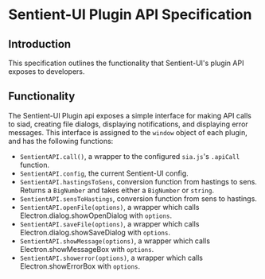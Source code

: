 # Sentient-UI Plugin API Specification

## Introduction

This specification outlines the functionality that Sentient-UI's plugin API exposes to developers.

## Functionality

The Sentient-UI Plugin api exposes a simple interface for making API calls to siad, creating file dialogs, displaying notifications, and displaying error messages.  This interface is assigned to the `window` object of each plugin, and has the following functions:

- `SentientAPI.call()`, a wrapper to the configured `sia.js`'s `.apiCall` function.
- `SentientAPI.config`, the current Sentient-UI config.
- `SentientAPI.hastingsToSens`, conversion function from hastings to sens.  Returns a `BigNumber` and takes either a `BigNumber` or `string`.
- `SentientAPI.sensToHastings`, conversion function from sens to hastings.
- `SentientAPI.openFile(options)`, a wrapper which calls Electron.dialog.showOpenDialog with `options`.
- `SentientAPI.saveFile(options)`, a wrapper which calls Electron.dialog.showSaveDialog with `options`.
- `SentientAPI.showMessage(options)`, a wrapper which calls Electron.showMessageBox with `options`.
- `SentientAPI.showerror(options)`, a wrapper which calls Electron.showErrorBox with `options`.
